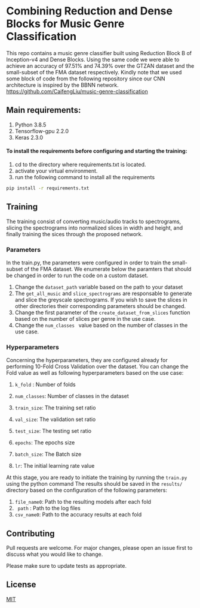 # Combining Reduction and Dense Blocks for Music Genre Classification
This repo contains a music genre classifier built using Reduction Block B of Inception-v4 and Dense Blocks. Using the same code we were able to achieve an accuracy of 97.51% and 74.39% over the GTZAN dataset and the small-subset of the FMA dataset respectively.
Kindly note that we used some block of code from the following repository since our CNN architecture is inspired by the BBNN network.
https://github.com/CaifengLiu/music-genre-classification

## Main requirements:
  1. Python 3.8.5
  2. Tensorflow-gpu 2.2.0
  3. Keras 2.3.0 

#### To install the requirements before configuring and starting the training:
  1. cd to the directory where requirements.txt is located.
  2. activate your virtual environment.
  3. run the following command to install all the requirements
  
```bash
pip install -r requirements.txt
```

## Training
The training consist of converting music/audio tracks to spectrograms, slicing the spectrograms into normalized slices in width and height, and finally training the sices through the proposed network.

### Parameters
In the train.py, the parameters were configured in order to train the small-subset of the FMA dataset.
We enumerate below the paramters that should be changed in order to run the code on a custom dataset.

  1. Change the ``` dataset_path ``` variable based on the path to your dataset
  2. The ``` get_all_music ``` and ``` slice_spectrograms ``` are responsable to generate and slice the greyscale spectrograms. If you wish to save the slices in   other directories their corresponding parameters should be changed.
  3. Change the first parameter of the ``` create_dataset_from_slices ``` function based on the number of slices per genre in the use case.
  4. Change the ```num_classes ``` value based on the number of classes in the use case.

### Hyperparameters
Concerning the hyperparameters, they are configured already for performing 10-Fold Cross Validation over the dataset.
You can change the Fold value as well as following hyperparameters based on the use case:

  1. ``` k_fold ``` : Number of folds
  2. ``` num_classes ```: Number of classes in the dataset
  3. ``` train_size ```: The training set ratio
  4. ``` val_size ```: The validation set ratio
  5. ``` test_size ```: The testing set ratio

  6. ``` epochs ```: The epochs size
  7. ``` batch_size ```: The Batch size
  8. ``` lr ```: The initial learning rate value

At this stage, you are ready to initiate the training by running the ```train.py``` using the python command
The results should be saved in the ```results/``` directory based on the configuration of the following parameters:

1. ```file_name0```: Path to the resulting models after each fold
2. ``` path``` : Path to the log files
3. ```csv_name0```: Path to the accuracy results at each fold  
  


## Contributing
Pull requests are welcome. For major changes, please open an issue first to discuss what you would like to change.

Please make sure to update tests as appropriate.

## License
[MIT](https://choosealicense.com/licenses/mit/)
